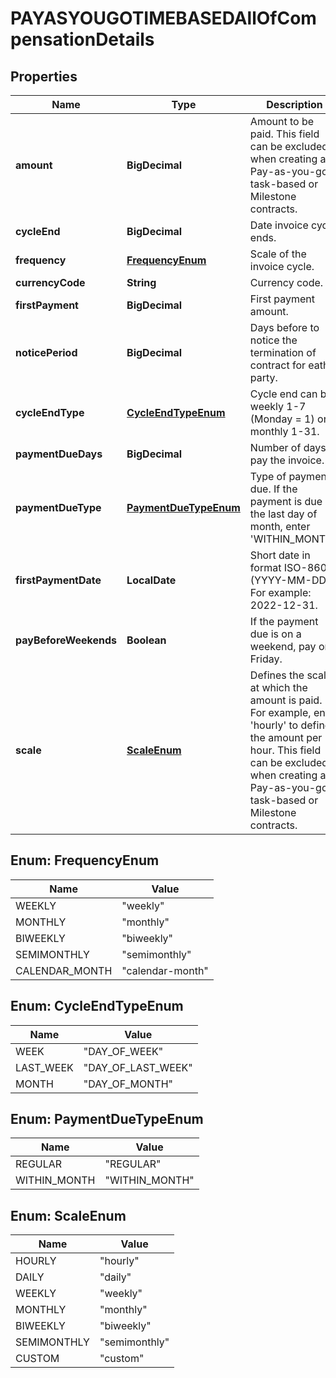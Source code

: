 

# PAYASYOUGOTIMEBASEDAllOfCompensationDetails


## Properties

| Name | Type | Description | Notes |
|------------ | ------------- | ------------- | -------------|
|**amount** | **BigDecimal** | Amount to be paid. This field can be excluded when creating a Pay-as-you-go task-based or Milestone contracts. |  |
|**cycleEnd** | **BigDecimal** | Date invoice cycle ends. |  |
|**frequency** | [**FrequencyEnum**](#FrequencyEnum) | Scale of the invoice cycle. |  |
|**currencyCode** | **String** | Currency code. |  |
|**firstPayment** | **BigDecimal** | First payment amount. |  [optional] |
|**noticePeriod** | **BigDecimal** | Days before to notice the termination of contract for eather party. |  [optional] |
|**cycleEndType** | [**CycleEndTypeEnum**](#CycleEndTypeEnum) | Cycle end can be weekly 1-7 (Monday &#x3D; 1) or monthly 1-31. |  |
|**paymentDueDays** | **BigDecimal** | Number of days to pay the invoice. |  |
|**paymentDueType** | [**PaymentDueTypeEnum**](#PaymentDueTypeEnum) | Type of payment due. If the payment is due on the last day of month, enter &#39;WITHIN_MONTH&#39;. |  |
|**firstPaymentDate** | **LocalDate** | Short date in format ISO-8601 (YYYY-MM-DD). For example: 2022-12-31. |  [optional] |
|**payBeforeWeekends** | **Boolean** | If the payment due is on a weekend, pay on Friday. |  [optional] |
|**scale** | [**ScaleEnum**](#ScaleEnum) | Defines the scale at which the amount is paid. For example, enter &#39;hourly&#39; to define the amount per hour. This field can be excluded when creating a Pay-as-you-go task-based or Milestone contracts. |  |



## Enum: FrequencyEnum

| Name | Value |
|---- | -----|
| WEEKLY | &quot;weekly&quot; |
| MONTHLY | &quot;monthly&quot; |
| BIWEEKLY | &quot;biweekly&quot; |
| SEMIMONTHLY | &quot;semimonthly&quot; |
| CALENDAR_MONTH | &quot;calendar-month&quot; |



## Enum: CycleEndTypeEnum

| Name | Value |
|---- | -----|
| WEEK | &quot;DAY_OF_WEEK&quot; |
| LAST_WEEK | &quot;DAY_OF_LAST_WEEK&quot; |
| MONTH | &quot;DAY_OF_MONTH&quot; |



## Enum: PaymentDueTypeEnum

| Name | Value |
|---- | -----|
| REGULAR | &quot;REGULAR&quot; |
| WITHIN_MONTH | &quot;WITHIN_MONTH&quot; |



## Enum: ScaleEnum

| Name | Value |
|---- | -----|
| HOURLY | &quot;hourly&quot; |
| DAILY | &quot;daily&quot; |
| WEEKLY | &quot;weekly&quot; |
| MONTHLY | &quot;monthly&quot; |
| BIWEEKLY | &quot;biweekly&quot; |
| SEMIMONTHLY | &quot;semimonthly&quot; |
| CUSTOM | &quot;custom&quot; |



